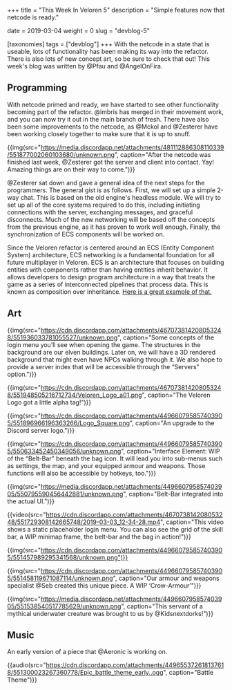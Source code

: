 +++
title = "This Week In Veloren 5"
description = "Simple features now that netcode is ready."

date = 2019-03-04
weight = 0
slug = "devblog-5"

[taxonomies]
tags = ["devblog"]
+++
With the netcode in a state that is useable, lots of functionality has been making its way into the refactor. There is also lots of new concept art, so be sure to check that out! This week's blog was written by @Pfau and @AngelOnFira.

## Programming

With netcode primed and ready, we have started to see other functionality becoming part of the refactor. @imbris has merged in their movement work, and you can now try it out in the main branch of fresh. There have also been some improvements to the netcode, as @Mckol and @Zesterer have been working closely together to make sure that it is up to snuff.

{{img(src="https://media.discordapp.net/attachments/481112886308110339/551877002060103680/unknown.png", caption="After the netcode was finished last week, @Zesterer got the server and client into contact. Yay! Amazing things are on their way to come.")}}

@Zesterer sat down and gave a general idea of the next steps for the programmers. The general gist is as follows. First, we will set up a simple 2-way chat. This is based on the old engine's headless module. We will try to set up all of the core systems required to do this, including initiating connections with the server, exchanging messages, and graceful disconnects. Much of the new networking will be based off the concepts from the previous engine, as it has proven to work well enough. Finally, the synchronization of ECS components will be worked on.

Since the Veloren refactor is centered around an ECS (Entity Component System) architecture, ECS networking is a fundamental foundation for all future multiplayer in Veloren. ECS is an architecture that focuses on building entities with components rather than having entities inherit behavior. It allows developers to design program architecture in a way that treats the game as a series of interconnected pipelines that process data. This is known as composition over inheritance. [Here is a great example of that.](https://www.youtube.com/watch?v=wfMtDGfHWpA)

## Art

{{img(src="https://cdn.discordapp.com/attachments/467073814208053248/551936033781055527/unknown.png", caption="Some concepts of the login menu you’ll see when opening the game. The structures in the background are our elven buildings. Later on, we will have a 3D rendered background that might even have NPCs walking through it. We also hope to provide a server index that will be accessible through the “Servers” option.")}}

{{img(src="https://cdn.discordapp.com/attachments/467073814208053248/551948505216712734/Veloren_Logo_a01.png", caption="The Veloren Logo got a little alpha tag!")}}

{{img(src="https://cdn.discordapp.com/attachments/449660795857403905/551896966196363266/Logo_Square.png", caption="An upgrade to the Discord server logo.")}}

{{img(src="https://cdn.discordapp.com/attachments/449660795857403905/550633452450349056/unknown.png", caption="Interface Element: WIP of the “Belt-Bar” beneath the bag icon. It will lead you into sub-menus such as settings, the map, and your equipped armour and weapons. Those functions will also be accessible by hotkeys, too.")}}

{{img(src="https://media.discordapp.net/attachments/449660795857403905/550795590456442881/unknown.png", caption="Belt-Bar integrated into the actual UI.")}}

{{video(src="https://cdn.discordapp.com/attachments/467073814208053248/551729308142665748/2019-03-03_12-34-28.mp4", caption="This video shows a static placeholder login menu. You can also see the grid of the skill bar, a WIP minimap frame, the belt-bar and the bag in action!")}}

{{img(src="https://cdn.discordapp.com/attachments/449660795857403905/551457989295341568/unknown.png")}}

{{img(src="https://cdn.discordapp.com/attachments/449660795857403905/551458119671087114/unknown.png", caption="Our armour and weapons specialist @Seb created this unique piece. A WIP ‘Crow-Armour’")}}

{{img(src="https://media.discordapp.net/attachments/449660795857403905/551538540517785629/unknown.png", caption="This servant of a mythical underwater creature was brought to us by @Kidsnextdorks!")}}

## Music

An early version of a piece that @Aeronic is working on.

{{audio(src="https://cdn.discordapp.com/attachments/449655372618137618/551300023267360778/Epic_battle_theme_early..ogg", caption="Battle Theme")}}